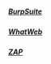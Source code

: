 ##### [BurpSuite](BurpSuite/README.md)

##### [WhatWeb](WhatWeb/README.md)

##### [ZAP](ZAP/README.md)